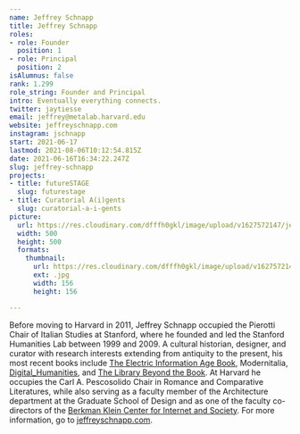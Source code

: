 ```yaml
---
name: Jeffrey Schnapp
title: Jeffrey Schnapp
roles:
- role: Founder
  position: 1
- role: Principal
  position: 2
isAlumnus: false
rank: 1.299
role_string: Founder and Principal
intro: Eventually everything connects.
twitter: jaytiesse
email: jeffrey@metalab.harvard.edu
website: jeffreyschnapp.com
instagram: jschnapp
start: 2021-06-17
lastmod: 2021-08-06T10:12:54.815Z
date: 2021-06-16T16:34:22.247Z
slug: jeffrey-schnapp
projects:
- title: futureSTAGE
  slug: futurestage
- title: Curatorial A(i)gents
  slug: curatorial-a-i-gents
picture:
  url: https://res.cloudinary.com/dfffh0gkl/image/upload/v1627572147/jeffrey_da7762f132.jpg
  width: 500
  height: 500
  formats:
    thumbnail:
      url: https://res.cloudinary.com/dfffh0gkl/image/upload/v1627572148/thumbnail_jeffrey_da7762f132.jpg
      ext: .jpg
      width: 156
      height: 156

---
```

Before moving to Harvard in 2011, Jeffrey Schnapp occupied the Pierotti Chair of Italian Studies at Stanford, where he founded and led the Stanford Humanities Lab between 1999 and 2009. A cultural historian, designer, and curator with research interests extending from antiquity to the present, his most recent books include [The Electric Information Age Book](http://www.projectprojects.com/projects/the_electric_information_age_book), Modernitalia, [Digital_Humanities](https://mitpress.mit.edu/books/digitalhumanities), and [The Library Beyond the Book](http://www.hup.harvard.edu/catalog.php?isbn=9780674725034). At Harvard he occupies the Carl A. Pescosolido Chair in Romance and Comparative Literatures, while also serving as a faculty member of the Architecture department at the Graduate School of Design and as one of the faculty co-directors of the [Berkman Klein Center for Internet and Society](https://cyber.harvard.edu/). For more information, go to [jeffreyschnapp.com](http://jeffreyschnapp.com).